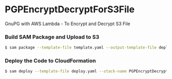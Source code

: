 # PGPEncryptDecryptForS3File
GnuPG with AWS Lambda - To Encrypt and Decrypt S3 File 

### Build SAM Package and Upload to S3 
```bash
$ sam package --template-file template.yaml --output-template-file deploy.yaml --s3-bucket freshers-training --s3-prefix lambda-layer-code --force-upload
```

### Deploy the Code to CloudFormation
```bash
$ sam deploy --template-file deploy.yaml --stack-name PGPEncryptDecryptForS3File
```